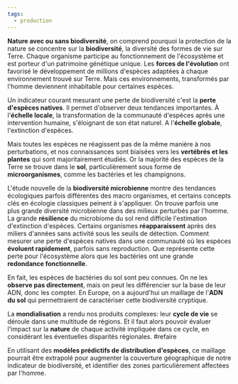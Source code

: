 ```yaml
---
tags:
  - production
---
```

**Nature avec ou sans biodiversité**, on comprend pourquoi la protection de la nature se concentre sur la **biodiversité**, la diversité des formes de vie sur Terre. Chaque organisme participe au fonctionnement de l'écosystème et est porteur d'un patrimoine génétique unique. Les **forces de l'évolution** ont favorisé le développement de millions d'espèces adaptées à chaque environnement trouvé sur Terre. Mais ces environnements, transformés par l'homme deviennent inhabitable pour certaines espèces.

Un indicateur courant mesurant une perte de biodiversité c'est la **perte d'espèces natives**. Il permet d'observer deux tendances importantes. À l'**échelle locale**, la transformation de la communauté d'espèces après une intervention humaine, s'éloignant de son état naturel. A l'**échelle globale**, l'extinction d'espèces.

Mais toutes les espèces ne réagissent pas de la même manière à nos perturbations, et nos connaissances sont biaisées vers les **vertébrés et les plantes** qui sont majoritairement étudiés. Or la majorité des espèces de la Terre se trouve dans le **sol**, particulièrement sous forme de **microorganismes**, comme les bactéries et les champignons.

L'étude nouvelle de la **biodiversité microbienne** montre des tendances écologiques parfois différentes des macro organismes, et certains concepts clés en écologie classiques peinent à s'appliquer. On trouve parfois une plus grande diversité microbienne dans des milieux perturbés par l'homme. La grande **résilience** du microbiome du sol rend difficile l'estimation d'extinction d'espèces. Certains organismes **réapparaissent** après des miliers d'années sans activité sous les seuils de détection. Comment mesurer une perte d'espèces natives dans une communauté où les espèces **évoluent rapidement**, parfois sans reproduction. Que représente cette perte pour l'écosystème alors que les bactéries ont une grande **redondance fonctionnelle**.

En fait, les espèces de bactéries du sol sont peu connues. On ne les **observe pas directement**, mais on peut les différencier sur la base de leur ADN, donc les compter. En Europe, on a aujourd'hui un maillage de l'**ADN du sol** qui permettraient de caractériser cette biodiversité cryptique. 

La **mondialisation** a rendu nos produits complexes: leur **cycle de vie** se déroule dans une multitude de régions. Et il faut alors pouvoir évaluer l'impact sur la **nature** de chaque activité impliquée dans ce cycle, en considérant les éventuelles disparités régionales. #refaire

En utilisant des **modèles prédictifs de distribution d'espèces**, ce maillage pourrait être extrapolé pour augmenter la couverture géographique de notre indicateur de biodiversité, et identifier des zones particulièrement affectées par l'homme.